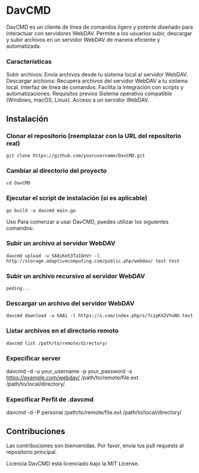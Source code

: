# DavCMD

DavCMD es un cliente de línea de comandos ligero y potente diseñado para interactuar con servidores WebDAV. Permite a los usuarios subir, descargar y subir archivos en un servidor WebDAV de manera eficiente y automatizada.

### Características

Subir archivos: Envía archivos desde tu sistema local al servidor WebDAV.
Descargar archivos: Recupera archivos del servidor WebDAV a tu sistema local.
Interfaz de línea de comandos: Facilita la integración con scripts y automatizaciones.
Requisitos previos
Sistema operativo compatible (Windows, macOS, Linux).
Acceso a un servidor WebDAV.

## Instalación

### Clonar el repositorio (reemplazar con la URL del repositorio real)
```
git clone https://github.com/yourusername/DavCMD.git
```

### Cambiar al directorio del proyecto
```
cd DavCMD
```

### Ejecutar el script de instalación (si es aplicable)
```
go build -o davcmd main.go
```

Uso
Para comenzar a usar DavCMD, puedes utilizar los siguientes comandos:

### Subir un archivo al servidor WebDAV
```
davcmd upload -u 5A8iKe53Ta1QnVr -l http://storage.adaptivecomputing.com/public.php/webdav/ test test
```

### Subir un archivo recursivo al servidor WebDAV
```
peding...
```

### Descargar un archivo del servidor WebDAV
```
davcmd download -u 5A8i -l https://s.com/index.php/s/7czpKX2VYuNG test
```

### Listar archivos en el directorio remoto
```
davcmd list /path/to/remote/directory/
```
### Expecificar server
davcmd -d -u your_username -p your_password -s https://example.com/webdav/ /path/to/remote/file.ext /path/to/local/directory/

### Expecificar Perfil de .davcmd
davcmd -d -P personal /path/to/remote/file.ext /path/to/local/directory/


## Contribuciones

Las contribuciones son bienvenidas. Por favor, envía tus pull requests al repositorio principal.

Licencia
DavCMD está licenciado bajo la MIT License.
